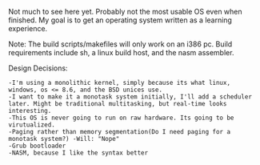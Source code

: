 Not much to see here yet. Probably not the most usable OS even when finished. My goal is to get an operating system written as a learning experience.

Note: The build scripts/makefiles will only work on an i386 pc. Build requirements include sh, a linux build host, and the nasm assembler.  

Design Decisions:

	-I'm using a monolithic kernel, simply because its what linux, windows, os <= 8.6, and the BSD unices use. 
	-I want to make it a monotask system initially, I'll add a scheduler later. Might be traditional multitasking, but real-time looks interesting. 
	-This OS is never going to run on raw hardware. Its going to be virutualized. 	
	-Paging rather than memory segmentation(Do I need paging for a monotask system?) -Will: "Nope"
	-Grub bootloader
	-NASM, because I like the syntax better
